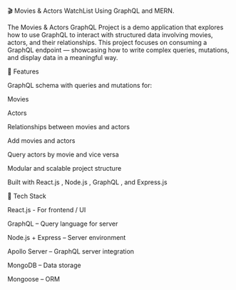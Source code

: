 🎬 Movies & Actors WatchList Using GraphQL and MERN.

The Movies & Actors GraphQL Project is a demo application that explores how to use GraphQL to interact with structured data involving movies, actors, and their relationships. This project focuses on consuming a GraphQL endpoint — showcasing how to write complex queries, mutations, and display data in a meaningful way.

📌 Features

GraphQL schema with queries and mutations for:

Movies

Actors

Relationships between movies and actors

Add movies and actors

Query actors by movie and vice versa

Modular and scalable project structure

Built with React.js
, Node.js
, GraphQL
, and Express.js


🧱 Tech Stack

React.js - For frontend / UI

GraphQL – Query language for server

Node.js + Express – Server environment

Apollo Server – GraphQL server integration

MongoDB – Data storage

Mongoose – ORM
